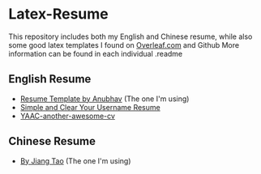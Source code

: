 # Latex-Resume

This repository includes both my English and Chinese resume, while also some good latex templates I found on [Overleaf.com](overleaf.com) and Github
More information can be found in each individual .readme

## English Resume

 - [Resume Template by Anubhav](https://www.overleaf.com/latex/templates/resume-template-by-anubhav/dhmkrwtksdgy) (The one I'm using)
 - [Simple and Clear Your Username Resume](https://www.overleaf.com/latex/templates/simple-and-clear-your-username-resume/wksqncvzcbff)
 - [YAAC-another-awesome-cv](https://github.com/darwiin/yaac-another-awesome-cv)


## Chinese Resume

 - [By Jiang Tao](https://github.com/hijiangtao/resume) (The one I'm using)


